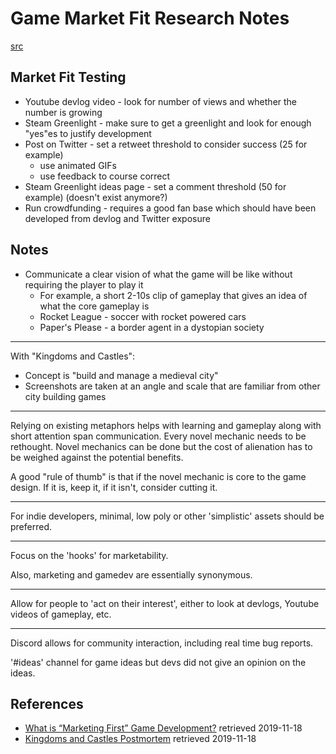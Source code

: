 Game Market Fit Research Notes
===

[src](https://www.youtube.com/watch?v=NpkLUoIgcXQ)

Market Fit Testing
---

* Youtube devlog video - look for number of views and whether the number is growing
* Steam Greenlight - make sure to get a greenlight and look for enough "yes"es to justify development
* Post on Twitter - set a retweet threshold to consider success (25 for example)
  - use animated GIFs
  - use feedback to course correct
* Steam Greenlight ideas page - set a comment threshold (50 for example) (doesn't exist anymore?)
* Run crowdfunding - requires a good fan base which should have been developed from devlog and Twitter exposure

Notes
---

* Communicate a clear vision of what the game will be like without requiring the player to play it
  - For example, a short 2-10s clip of gameplay that gives an idea of what the core gameplay is
  - Rocket League - soccer with rocket powered cars
  - Paper's Please - a border agent in a dystopian society

---

With "Kingdoms and Castles":

* Concept is "build and manage a medieval city"
* Screenshots are taken at an angle and scale that are familiar from other city building games

---

Relying on existing metaphors helps with learning and gameplay along with short attention span communication.
Every novel mechanic needs to be rethought.
Novel mechanics can be done but the cost of alienation has to be weighed against the potential benefits.

A good "rule of thumb" is that if the novel mechanic is core to the game design.
If it is, keep it, if it isn't, consider cutting it.

---

For indie developers, minimal, low poly or other 'simplistic' assets should be preferred.

---

Focus on the 'hooks' for marketability.

Also, marketing and gamedev are essentially synonymous.

---

Allow for people to 'act on their interest', either to look at devlogs, Youtube videos of gameplay, etc.

---

Discord allows for community interaction, including real time bug reports.

'#ideas' channel for game ideas but devs did not give an opinion on the ideas.




References
---

* [What is “Marketing First” Game Development?](https://www.patreon.com/posts/what-is-first-14327057) retrieved 2019-11-18
* [Kingdoms and Castles Postmortem](https://www.youtube.com/watch?v=NpkLUoIgcXQ) retrieved 2019-11-18



